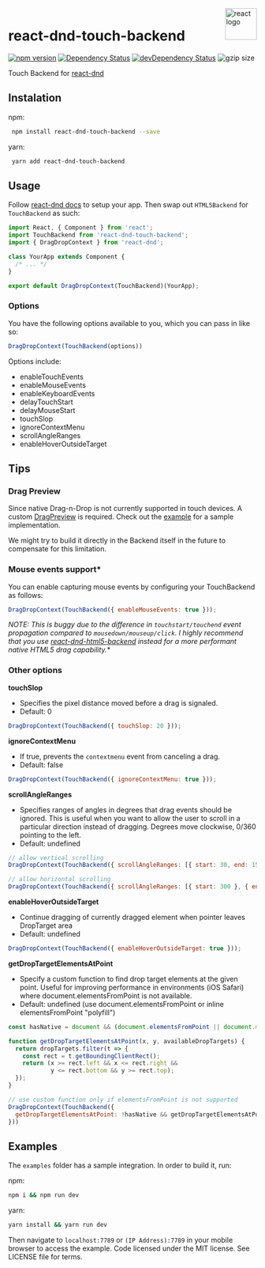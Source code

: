 <img src="https://avatars2.githubusercontent.com/u/6412038?v=3&s=200" alt="react logo" title="react" align="right" width="64" height="64" />

# react-dnd-touch-backend

[![npm version](https://badge.fury.io/js/react-dnd-touch-backend.svg)](http://badge.fury.io/js/react-dnd-touch-backend)
[![Dependency Status](https://david-dm.org/yahoo/react-dnd-touch-backend.svg)](https://david-dm.org/yahoo/react-dnd-touch-backend)
[![devDependency Status](https://david-dm.org/yahoo/react-dnd-touch-backend/dev-status.svg)](https://david-dm.org/yahoo/react-dnd-touch-backend#info=devDependencies)
![gzip size](http://img.badgesize.io/https://npmcdn.com/react-dnd-touch-backend?compression=gzip)

Touch Backend for [react-dnd](https://github.com/gaearon/react-dnd)

## Instalation

npm:

```bash
 npm install react-dnd-touch-backend --save
```

yarn:

```bash
 yarn add react-dnd-touch-backend
```


## Usage
Follow [react-dnd docs](http://gaearon.github.io/react-dnd/) to setup your app. Then swap out `HTML5Backend` for `TouchBackend` as such:

```js
import React, { Component } from 'react';
import TouchBackend from 'react-dnd-touch-backend';
import { DragDropContext } from 'react-dnd';

class YourApp extends Component {
  /* ... */
}

export default DragDropContext(TouchBackend)(YourApp);
```

### Options

You have the following options available to you, which you can pass in like so:

```js
DragDropContext(TouchBackend(options))
```

Options include:

- enableTouchEvents
- enableMouseEvents
- enableKeyboardEvents
- delayTouchStart
- delayMouseStart
- touchSlop
- ignoreContextMenu
- scrollAngleRanges
- enableHoverOutsideTarget

## Tips
### Drag Preview
Since native Drag-n-Drop is not currently supported in touch devices. A custom [DragPreview](https://gaearon.github.io/react-dnd/docs-drag-layer.html) is required. Check out the [example](https://github.com/yahoo/react-dnd-touch-backend/blob/master/examples/js/ItemPreview.jsx) for a sample implementation.

We might try to build it directly in the Backend itself in the future to compensate for this limitation.

### Mouse events support*
You can enable capturing mouse events by configuring your TouchBackend as follows:
```js
DragDropContext(TouchBackend({ enableMouseEvents: true }));
```
**NOTE*: This is buggy due to the difference in `touchstart/touchend` event propagation compared to `mousedown/mouseup/click`. I highly recommend that you use [react-dnd-html5-backend](https://github.com/gaearon/react-dnd-html5-backend) instead for a more performant native HTML5 drag capability.**

### Other options
**touchSlop**

* Specifies the pixel distance moved before a drag is signaled.
* Default: 0
```js
DragDropContext(TouchBackend({ touchSlop: 20 }));
```
**ignoreContextMenu**

* If true, prevents the `contextmenu` event from canceling a drag.
* Default: false
```js
DragDropContext(TouchBackend({ ignoreContextMenu: true }));
```

**scrollAngleRanges**

* Specifies ranges of angles in degrees that drag events should be ignored. This is useful when you want to allow the 
user to scroll in a particular direction instead of dragging. Degrees move clockwise, 0/360 pointing to the 
left. 
* Default: undefined
```js
// allow vertical scrolling
DragDropContext(TouchBackend({ scrollAngleRanges: [{ start: 30, end: 150 }, { start: 210, end: 330 }] }));

// allow horizontal scrolling
DragDropContext(TouchBackend({ scrollAngleRanges: [{ start: 300 }, { end: 60 }, { start: 120, end: 240 }] }));
```

**enableHoverOutsideTarget**

* Continue dragging of currently dragged element when pointer leaves DropTarget area
* Default: undefined
```js
DragDropContext(TouchBackend({ enableHoverOutsideTarget: true }));
```

**getDropTargetElementsAtPoint**
* Specify a custom function to find drop target elements at the given point.  Useful for improving performance in environments (iOS Safari) where document.elementsFromPoint is not available.
* Default: undefined (use document.elementsFromPoint or inline elementsFromPoint "polyfill")
```js
const hasNative = document && (document.elementsFromPoint || document.msElementsFromPoint);

function getDropTargetElementsAtPoint(x, y, availableDropTargets) {
  return dropTargets.filter(t => {
    const rect = t.getBoundingClientRect();
    return (x >= rect.left && x <= rect.right && 
            y <= rect.bottom && y >= rect.top);
  });
}

// use custom function only if elementsFromPoint is not supported 
DragDropContext(TouchBackend({
  getDropTargetElementsAtPoint: !hasNative && getDropTargetElementsAtPoint,
}))
```

## Examples
The `examples` folder has a sample integration. In order to build it, run:

npm:

```bash
npm i && npm run dev
```

yarn:

```bash
yarn install && yarn run dev
```

Then navigate to `localhost:7789` or `(IP Address):7789` in your mobile browser to access the example.
Code licensed under the MIT license. See LICENSE file for terms.
